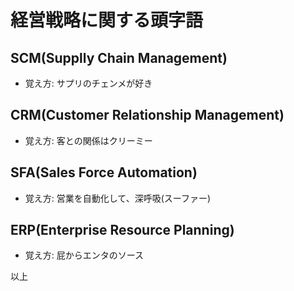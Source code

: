 
# 経営戦略に関する頭字語

## SCM(Supplly Chain Management)

- 覚え方: サプリのチェンメが好き

## CRM(Customer Relationship Management)

- 覚え方: 客との関係はクリーミー

## SFA(Sales Force Automation)

- 覚え方: 営業を自動化して、深呼吸(スーファー)

## ERP(Enterprise Resource Planning)

- 覚え方: 屁からエンタのソース

以上
